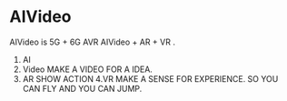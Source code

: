 # AIVideo
AIVideo is 5G + 6G AVR AIVideo + AR + VR .
1. AI 
2. Video MAKE A VIDEO FOR A IDEA.
3. AR SHOW ACTION
4.VR MAKE A SENSE FOR EXPERIENCE. SO YOU CAN FLY AND YOU CAN JUMP.
